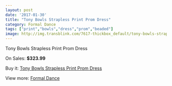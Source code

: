 ```yaml
---
layout: post
date: '2017-01-30'
title: "Tony Bowls Strapless Print Prom Dress"
category: Formal Dance
tags: ["print","bowls","dress","prom","beaded"]
image: http://img.transblink.com/7617-thickbox_default/tony-bowls-strapless-print-prom-dress.jpg
---
```

Tony Bowls Strapless Print Prom Dress

On Sales: **$323.99**
<a href="https://www.transblink.com/en/formal-dance/2464-tony-bowls-strapless-print-prom-dress.html"><amp-img layout="responsive" width="600" height="600" src="//img.transblink.com/7617-thickbox_default/tony-bowls-strapless-print-prom-dress.jpg" alt="Tony Bowls Strapless Print Prom Dress 0" /></a>
<a href="https://www.transblink.com/en/formal-dance/2464-tony-bowls-strapless-print-prom-dress.html"><amp-img layout="responsive" width="600" height="600" src="//img.transblink.com/7619-thickbox_default/tony-bowls-strapless-print-prom-dress.jpg" alt="Tony Bowls Strapless Print Prom Dress 1" /></a>
<a href="https://www.transblink.com/en/formal-dance/2464-tony-bowls-strapless-print-prom-dress.html"><amp-img layout="responsive" width="600" height="600" src="//img.transblink.com/7618-thickbox_default/tony-bowls-strapless-print-prom-dress.jpg" alt="Tony Bowls Strapless Print Prom Dress 2" /></a>

Buy it: [Tony Bowls Strapless Print Prom Dress](https://www.transblink.com/en/formal-dance/2464-tony-bowls-strapless-print-prom-dress.html "Tony Bowls Strapless Print Prom Dress")

View more: [Formal Dance](https://www.transblink.com/en/6-formal-dance "Formal Dance")